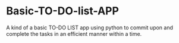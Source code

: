 # Basic-TO-DO-list-APP
A kind of a  basic TO-DO LIST app using python to  commit upon and complete the tasks in an efficient manner within a time.
